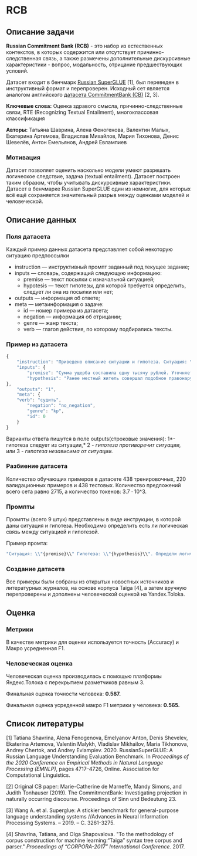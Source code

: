 # RCB

## Описание задачи

**Russian Commitment Bank (RCB)** - это набор из естественных контекстов, в которых содержится или отсутствует причинно-следственная связь, а также размечены дополнительные дискурсивные характеристики - вопрос, модальность, отрицание предшествующих условий.

Датасет входит в бенчмарк [Russian SuperGLUE](https://russiansuperglue.com/tasks/task_info/RCB) [1], был переведен в инструктивный формат и перепроверен. Исходный сет является аналогом английского [датасета CommitmentBank (CB)](https://github.com/mcdm/CommitmentBank) [2, 3].

**Ключевые слова:** Оценка здравого смысла, причинно-следственные связи, RTE (Recognizing Textual Entailment),  многоклассовая классификация

**Авторы:** Татьяна Шаврина, Алена Феногенова, Валентин Малых, Екатерина Артемова, Владислав Михайлов, Мария Тихонова, Денис Шевелёв, Антон Емельянов, Андрей Евлампиев

### Мотивация

Датасет позволяет оценить насколько модели умеют разрешать логическое следствие, задача (textual entailment). Датасет построен таким образом, чтобы учитывать дискурсивные характеристики. Датасет в бенчмарке Russian SuperGLUE один из немногих, для которых всё ещё сохраняется значительный разрыв между оценками моделей и человеческой.

## Описание данных

### Поля датасета

Каждый пример данных датасета представляет собой некоторую ситуацию предпоссылки

- instruction — инструктивный промпт заданный под текущее задание;
- inputs — словарь, содержащий следующую информацию:
    - premise — текст посылки c изначальной ситуацией;
    - hypotesis — текст гипотезы, для которой требуется определить, следует ли она из посылки или нет;
- outputs — информация об ответе;
- meta — метаинформация о задаче:
    - id — номер примера из датасета;
    - negation — информация об отрицании;
    - genre — жанр текста;
    - verb — глагол действия, по которому подбирались тексты.

### Пример из датасета

```jsx
{
    "instruction": "Приведено описание ситуации и гипотеза. Ситуация: \\"{premise}\\" Гипотеза: \\"{hypothesis}\\". Определи отношение гипотезы к ситуации, выбери один из трех вариантов: 1 - гипотеза следует из ситуации, 2 - гипотеза противоречит ситуации, 3 - гипотеза независима от ситуации. В ответ напиши только цифру 1, 2 или 3, больше ничего не добавляй.",
    "inputs": {
		"premise": "Сумма ущерба составила одну тысячу рублей. Уточняется, что на место происшествия выехала следственная группа, которая установила личность злоумышленника. Им оказался местный житель, ранее судимый за подобное правонарушение.",
		"hypothesis": "Ранее местный житель совершал подобное правонарушение."
},
    "outputs": "1",
    "meta": {
	"verb": "судить",
        "negation": "no_negation",
        "genre": "kp",
        "id": 0
    }
}
```

Варианты ответа пишутся в поле outputs(строковые значения): 1*- гипотеза следует из ситуации,*  2 - *гипотеза противоречит ситуации,* или 3 - *гипотеза независима от ситуации.*

### Разбиение датасета

Количество обучающих примеров в датаcете 438 тренировочных, 220 валидационных примеров и 438 тестовых.  Количество предложений всего сета равно 2715, а количество токенов: 3.7 · 10^3.

### Промпты

Промпты (всего 9 штук) представлены в виде инструкции, в которой даны ситуация и гипотеза. Необходимо определить есть ли логическая связь между ситуацией и гипотезой.

Пример промта:

```jsx
"Ситуация: \\"{premise}\\" Гипотеза: \\"{hypothesis}\\". Определи логическое отношение гипотезы к ситуации, возможен один из трех вариантов: 1 - гипотеза следует из ситуации, 2 - гипотеза противоречит ситуации, 3 - гипотеза независима от ситуации. В ответ напиши только цифру 1, 2 или 3, больше ничего не добавляй."
```

### Создание датасета

Все примеры были собраны из открытых новостных источников и литературных журналов, на основе корпуса Taiga [4], а затем вручную перепроверены и дополнены человеческой оценкой на Yandex.Toloka.

## Оценка

### Метрики

В качестве метрики для оценки используется точность (Accuracy) и Макро усредненная F1.

### Человеческая оценка

Человеческая оценка производилась с помощью платформы Яндекс.Толока с перекрытием разметчиков равным 3.

Финальная оценка точности человека: **0.587.**

Финальная оценка усреденной макро F1 метрики у человека: **0.565.**

## Список литературы

[1] Tatiana Shavrina, Alena Fenogenova, Emelyanov Anton, Denis Shevelev, Ekaterina Artemova, Valentin Malykh, Vladislav Mikhailov, Maria Tikhonova, Andrey Chertok, and Andrey Evlampiev. 2020. RussianSuperGLUE: A Russian Language Understanding Evaluation Benchmark. In *Proceedings of the 2020 Conference on Empirical Methods in Natural Language Processing (EMNLP)*, pages 4717–4726, Online. Association for Computational Linguistics.

[2] Original CB paper: Marie-Catherine de Marneffe, Mandy Simons, and Judith Tonhauser (2019). The CommitmentBank: Investigating projection in naturally occurring discourse. Proceedings of Sinn und Bedeutung 23.

[3] Wang A. et al. Superglue: A stickier benchmark for general-purpose language understanding systems //Advances in Neural Information Processing Systems. – 2019. – С. 3261-3275.

[4] Shavrina, Tatiana, and Olga Shapovalova. "To the methodology of corpus construction for machine learning:“Taiga” syntax tree corpus and parser." *Proceedings of “CORPORA-2017” International Conference.* 2017.
